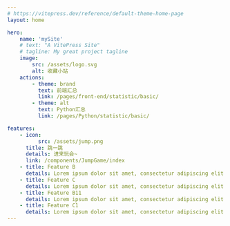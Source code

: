```yaml
---
# https://vitepress.dev/reference/default-theme-home-page
layout: home

hero:
    name: 'mySite'
    # text: "A VitePress Site"
    # tagline: My great project tagline
    image:
        src: /assets/logo.svg
        alt: 收藏小站
    actions:
        - theme: brand
          text: 前端汇总
          link: /pages/front-end/statistic/basic/
        - theme: alt
          text: Python汇总
          link: /pages/Python/statistic/basic/

features:
    - icon:
          src: /assets/jump.png
      title: 跳一跳
      details: 进来玩会~
      link: /components/JumpGame/index
    - title: Feature B
      details: Lorem ipsum dolor sit amet, consectetur adipiscing elit
    - title: Feature C
      details: Lorem ipsum dolor sit amet, consectetur adipiscing elit
    - title: Feature B11
      details: Lorem ipsum dolor sit amet, consectetur adipiscing elit
    - title: Feature C1
      details: Lorem ipsum dolor sit amet, consectetur adipiscing elit
---
```

